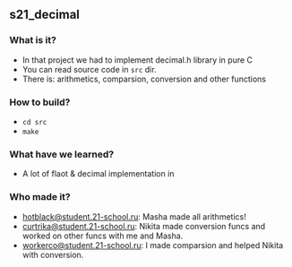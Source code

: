 ## s21_decimal


### What is it?
- In that project we had to implement decimal.h library in pure C
- You can read source code in `src` dir.
- There is: arithmetics, comparsion, conversion and other functions

### How to build?
- `cd src`
- `make`

### What have we learned?
- A lot of flaot & decimal implementation in 

### Who made it?
- hotblack@student.21-school.ru: Masha made all arithmetics!
- curtrika@student.21-school.ru: Nikita made conversion funcs and worked on other funcs with me and Masha.
- workerco@student.21-school.ru: I made comparsion and helped Nikita with conversion.


